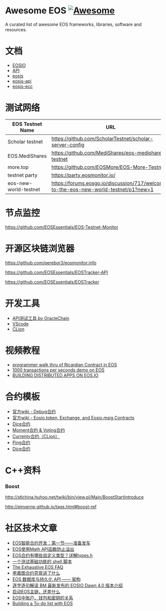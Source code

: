 # Awesome EOS [![Awesome](https://cdn.rawgit.com/sindresorhus/awesome/d7305f38d29fed78fa85652e3a63e154dd8e8829/media/badge.svg)](https://github.com/sindresorhus/awesome)

A curated list of awesome EOS frameworks, libraries, software and resources.

# 文档

* [EOSIO](https://github.com/EOSIO)
* [API](https://eosio.github.io/eos/)
* [eosjs](https://github.com/EOSIO/eosjs)
* [eosjs-api](https://github.com/EOSIO/eosjs-api)
* [eosjs-ecc](https://github.com/EOSIO/eosjs-ecc)

# 测试网络

| EOS Testnet Name | URL |
| --- | --- |
| Scholar testnet | https://github.com/ScholarTestnet/scholar-server-config |
| EOS.MediShares | https://github.com/MediShares/eos-medishares-testnet |
| more.top | https://github.com/EOSMore/EOS-More-Testnet |
| testnet party | https://party.eosmonitor.io/ |
| eos-new-world-testnet | https://forums.eosgo.io/discussion/717/welcome-to-the-eos-new-world-testnet/p1?new=1 |

# 节点监控

https://github.com/EOSEssentials/EOS-Testnet-Monitor

# 开源区块链浏览器

https://github.com/perebor3/eosmonitor.info

https://github.com/EOSEssentials/EOSTracker-API

https://github.com/EOSEssentials/EOSTracker

# 开发工具

* [API测试工具 by OracleChain](https://github.com/OracleChain/EOSDevHelper)
* [VScode](https://zhuanlan.zhihu.com/p/35879998)
* [CLion](https://steemit.com/eos/@ukarlsson/eos-contracts-development-with-the-clion-ide)

# 视频教程

* [programmer walk thru of Ricardian Contract in EOS](https://vimeo.com/264667031)
* [1000 transactions per seconds demo on EOS](https://vimeo.com/266585781)
* [BUILDING DISTRIBUTED APPS ON EOS.IO](https://objectcomputing.com/resources/events/webinars/building-apps-with-eos/webinar-recording)

# 合约模板

* [官方wiki - Debug合约](https://github.com/EOSIO/eos/wiki/Smart%20Contract#8-debugging-smart-contract)
* [官方wiki - Eosio.token, Exchange, and Eosio.msig Contracts](https://github.com/EOSIO/eos/wiki/Tutorial-eosio-token-Contract)
* [Dice合约](https://zhuanlan.zhihu.com/p/35882764)
* [Moment合约 & Voting合约](https://github.com/EOSMore/eos-contracts)
* [Currenty合约（CLion）](https://github.com/ukarlsson/eos-clion-example)
* [Ping合约](https://github.com/tylerdiaz/ping-eos)
* [Dice合约](https://eosfans.io/topics/326)

# C++资料

### Boost

http://stlchina.huhoo.net/twiki/bin/view.pl/Main/BoostStartIntroduce

http://einverne.github.io/tags.html#boost-ref

# 社区技术文章

* [EOS智能合约开发：第一节——准备发车](https://mp.weixin.qq.com/s/TanoyabJ18gAXnEy_wrClg)
* [EOS使用Math API函数防止溢出](https://mp.weixin.qq.com/s/GTwlcU8FWmDWRcfqm5o6tw)
* [EOS合约有哪些自定义类型？详解types.h](https://bihu.com/article/277651)
* [一个测试基础功能的 shell 脚本](https://bihu.com/article/277353)
* [The Exhaustive EOS FAQ](https://www.reddit.com/r/eos/comments/88585f/the_exhaustive_eos_faq/)
* [李嘉图合约究竟讲了什么](https://mp.weixin.qq.com/s/b_GdQSBE7JAXume8hqr6Qg)
* [EOS 数据库与持久化 API —— 架构](https://mp.weixin.qq.com/s/t79zDa5zUt50vnT6fnYi7Q)
* [逐字逐句解读 BM 最新发布的 EOSIO Dawn 4.0 版本介绍](https://forums.eosgo.io/discussion/830/%E9%80%90%E5%AD%97%E9%80%90%E5%8F%A5%E8%A7%A3%E8%AF%BB-bm-%E6%9C%80%E6%96%B0%E5%8F%91%E5%B8%83%E7%9A%84-eosio-dawn-4-0-%E7%89%88%E6%9C%AC%E4%BB%8B%E7%BB%8D#latest)
* [启动EOS主链，还差什么](https://forums.eosgo.io/discussion/876/%E5%90%AF%E5%8A%A8eos%E4%B8%BB%E9%93%BE-%E8%BF%98%E5%B7%AE%E4%BB%80%E4%B9%88)
* [EOS中账户、钱包和密钥的关系](http://blog.eosdata.io/index.php/2018/05/07/eos-zhong-zhang-hu-qian-bao-he-mi-yao-de-guan-xi/)
* [Building a To-do list with EOS](https://steemit.com/eos/@eos-asia/part-2-building-a-to-do-list-with-eos-or-working-with-persistent-data-in-eos)
